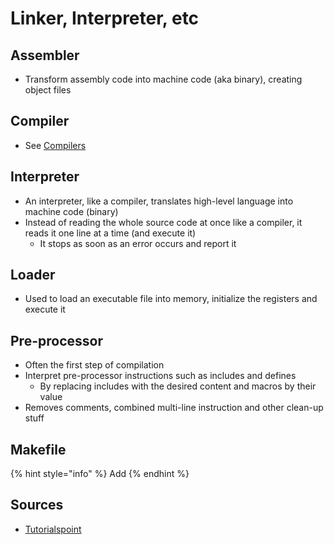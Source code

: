 # Linker, Interpreter, etc

## Assembler

* Transform assembly code into machine code \(aka binary\), creating object files

## Compiler

* See [Compilers](https://zcugni.gitbook.io/notes/languages/compilers)

## Interpreter

* An interpreter, like a compiler, translates high-level language into machine code \(binary\)
* Instead of reading the whole source code at once like a compiler, it reads it one line at a time \(and execute it\)
  * It stops as soon as an error occurs and report it

## Loader

* Used to load an executable file into memory, initialize the registers and execute it

## Pre-processor

* Often the first step of compilation
* Interpret pre-processor instructions such as includes and defines
  * By replacing includes with the desired content and macros by their value
* Removes comments, combined multi-line instruction and other clean-up stuff

## Makefile

{% hint style="info" %}
Add
{% endhint %}

## Sources

* [Tutorialspoint](https://www.tutorialspoint.com/compiler_design/index.htm)

